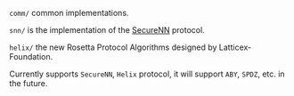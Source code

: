 `comm/` common implementations.

`snn/` is the implementation of the [SecureNN](https://github.com/snwagh/securenn-public) protocol.

`helix/` the new Rosetta Protocol Algorithms designed by Latticex-Foundation.

 Currently supports `SecureNN`, `Helix` protocol, it will support `ABY`, `SPDZ`, etc. in the future.
